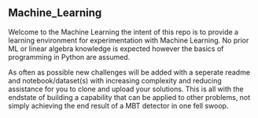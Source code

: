 ## Machine_Learning

Welcome to the Machine Learning the intent of this repo is to provide a learning environment for 
experimentation with Machine Learning. No prior ML or linear algebra knowledge is expected however
the basics of programming in Python are assumed.

As often as possible new challenges will be added with a seperate readme and notebook/dataset(s)
with increasing complexity and reducing assistance for you to clone and upload your solutions.
This is all with the endstate of building a capability that can be applied to other problems, not
simply achieving the end result of a MBT detector in one fell swoop.

